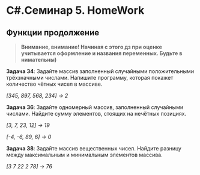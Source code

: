 # C#.Семинар 5. HomeWork
## Функции продолжение

> **Внимание, внимание! Начиная с этого дз при оценке учитывается оформление и названия переменных. Будьте в нимательны)**

**Задача 34**: Задайте массив заполненный случайными положительными трёхзначными числами. 
Напишите программу, которая покажет количество чётных чисел в массиве.

*[345, 897, 568, 234] -> 2*

**Задача 36**: Задайте одномерный массив, заполненный случайными числами. Найдите сумму элементов, стоящих на нечётных позициях.

*[3, 7, 23, 12] -> 19*

*[-4, -6, 89, 6] -> 0*

**Задача 38**: Задайте массив вещественных чисел. Найдите разницу между максимальным и минимальным элементов массива.

*[3 7 22 2 78] -> 76*
